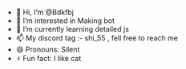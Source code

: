 - 👋 Hi, I’m @Bdkfbj
- 👀 I’m interested in Making bot
- 🌱 I’m currently learning detailed js
- 📫 My discord tag :- shi_55 , fell free to reach me
- 😄 Pronouns: Silent
- ⚡ Fun fact: I like cat

<!---
Bdkfbj/Bdkfbj is a ✨ special ✨ repository because its `README.md` (this file) appears on your GitHub profile.
You can click the Preview link to take a look at your changes.
--->
